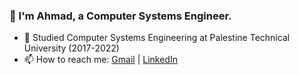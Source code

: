 
### 👋 I'm Ahmad, a Computer Systems Engineer. 
- 🎉 Studied Computer Systems Engineering at Palestine Technical University (2017-2022) 
- 📫 How to reach me: 
[Gmail](mailto:a.m.hamadneh99@gmail.com) | 
[LinkedIn](https://www.linkedin.com/in/hamadneh/)


